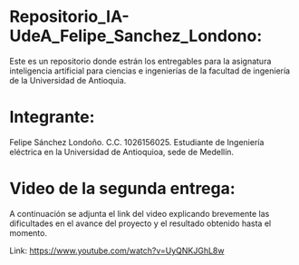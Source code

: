 # Repositorio_IA-UdeA_Felipe_Sanchez_Londono:
Este es un repositorio  donde estrán los entregables para la asignatura inteligencia artificial para ciencias e ingenierías de la facultad de ingeniería de la Universidad de Antioquia.

# Integrante:
Felipe Sánchez Londoño.    C.C. 1026156025.      Estudiante de Ingeniería eléctrica en la Universidad de Antioquioa, sede de Medellín.

# Video de la segunda entrega:
A continuación se adjunta el link del video explicando brevemente las dificultades en el avance del proyecto y el resultado obtenido hasta el momento.

Link: https://www.youtube.com/watch?v=UyQNKJGhL8w
